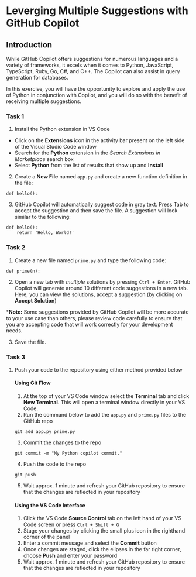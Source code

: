 # Leverging Multiple Suggestions with GitHub Copilot

## Introduction

While GitHub Copilot offers suggestions for numerous languages and a variety of frameworks, it excels when it comes to Python, JavaScript, TypeScript, Ruby, Go, C#, and C++. The Copilot can also assist in query generation for databases.

In this exercise, you will have the opportunity to explore and apply the use of Python in conjunction with Copilot, and you will do so with the benefit of receiving multiple suggestions.

### Task 1

1. Install the Python extension in VS Code
 - Click on the **Extensions** icon in the activity bar present on the left side of the Visual Studio Code window
 - Search for the **Python** extension in the _Search Extensions in Marketplace_ search box
 - Select **Python** from the list of results that show up and **Install**

2. Create a **New File** named `app.py` and create a new function definition in the file:

```
def hello():
```

3. GitHub Copilot will automatically suggest code in gray text. Press Tab to accept the suggestion and then save the file. A suggestion will look similar to the following: 

```
def hello():
    return 'Hello, World!'
```

### Task 2

1. Create a new file named `prime.py` and type the following code: 

```
def prime(n):
```

2. Open a new tab with _multiple_ solutions by pressing `Ctrl + Enter`. GitHub Copilot will generate around 10 different code suggestions in a new tab. Here, you can view the solutions, accept a suggestion (by clicking on **Accept Solution**)

***Note:** Some suggestions provided by GitHub Copilot will be more accurate to your use case than others, please review code carefully to ensure that you are accepting code that will work correctly for your development needs.

3. Save the file.

### Task 3

1. Push your code to the repository using either method provided below

    #### Using Git Flow

    1. At the top of your VS Code window select the **Terminal** tab and click **New Terminal**. This will open a terminal window directly in your VS Code.
    2. Run the command below to add the `app.py` and `prime.py` files to the GitHub repo

    ```
    git add app.py prime.py
    ```

    3. Commit the changes to the repo

    ```
    git commit -m "My Python copilot commit."
    ```

    4. Push the code to the repo

    ```
    git push
    ```

    5. Wait approx. 1 minute and refresh your GitHub repository to ensure that the changes are reflected in your repository

    #### Using the VS Code Interface

    1. Click the VS Code **Source Control** tab on the left hand of your VS Code screen or press `Ctrl + Shift + G` 
    2. Stage your changes by clicking the small plus icon in the righthand corner of the panel
    3. Enter a commit message and select the **Commit** button
    4. Once changes are staged, click the elipses in the far right corner, choose **Push** and enter your password
    5. Wait approx. 1 minute and refresh your GitHub repository to ensure that the changes are reflected in your repository

